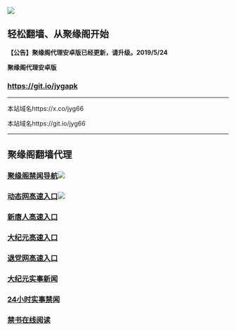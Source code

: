![](https://raw.githubusercontent.com/hao369/a/master/j.jpg)



## 轻松翻墙、从聚缘阁开始



**【公告】聚缘阁代理安卓版已经更新，请升级。2019/5/24**

 
**聚缘阁代理安卓版**
### https://git.io/jygapk  

***

本站域名https://x.co/jyg66 

本站域名https://git.io/jyg66



***




## 聚缘阁翻墙代理 


### [聚缘阁禁闻导航](https://5a.weihu.gq/)![](https://tup.vraet.cf/jyg.gif)

### [动态网高速入口](https://hao1.jyg3.eu.org/?id=2)![](https://tup.vraet.cf/jygdl.gif)


### [新唐人高速入口](https://hao1.jyg3.eu.org/?id=5)

### [大纪元高速入口](https://hao1.jyg3.eu.org/?id=7)

### [退党网高速入口](https://hao1.jyg3.eu.org/?id=8)






### [大纪元实事新闻](https://git.io/fjmgE)

### [24小时实事禁闻](https://git.io/fj3Go)

### [禁书在线阅读](https://git.io/fjJ5Z)






